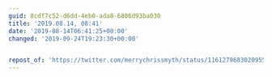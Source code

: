 ```yaml
---
guid: 8cdf7c52-d6dd-4eb0-ada8-6806d93ba030
title: '2019.08.14, 08:41'
date: '2019-08-14T06:41:25+00:00'
changed: '2019-09-24T19:23:30+00:00'


repost_of: 'https://twitter.com/merrychrissmyth/status/1161279683020955649?s=19'
---
```


